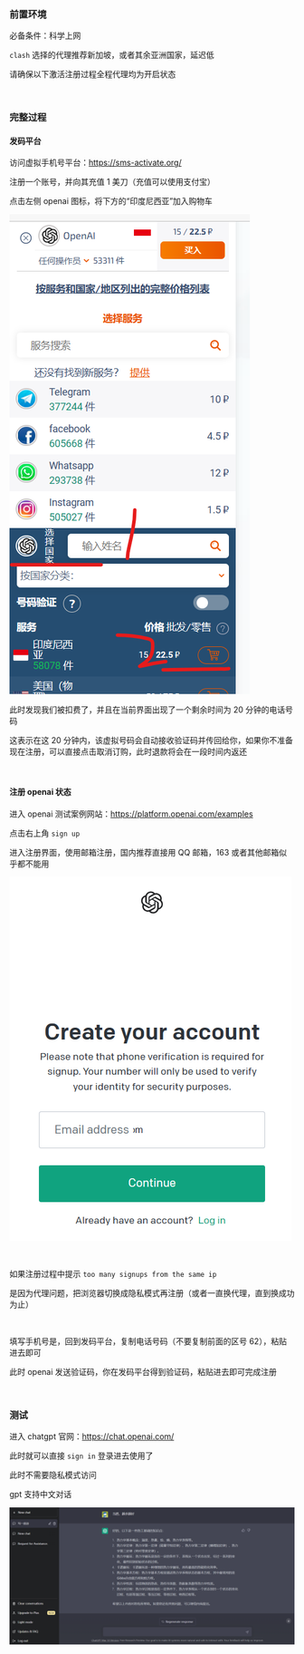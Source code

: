 ### 前置环境

必备条件：科学上网

`clash` 选择的代理推荐新加坡，或者其余亚洲国家，延迟低

请确保以下激活注册过程全程代理均为开启状态

<br>

### 完整过程

#### 发码平台

访问虚拟手机号平台：https://sms-activate.org/

注册一个账号，并向其充值 1 美刀（充值可以使用支付宝）

点击左侧 openai 图标，将下方的“印度尼西亚”加入购物车

![](../img/gpt/create/c1.png)

此时发现我们被扣费了，并且在当前界面出现了一个剩余时间为 20 分钟的电话号码

这表示在这 20 分钟内，该虚拟号码会自动接收验证码并传回给你，如果你不准备现在注册，可以直接点击取消订购，此时退款将会在一段时间内返还

<br>

#### 注册 openai 状态

进入 openai 测试案例网站：https://platform.openai.com/examples

点击右上角 `sign up`

进入注册界面，使用邮箱注册，国内推荐直接用 QQ 邮箱，163 或者其他邮箱似乎都不能用

![](../img/gpt/create/c2.png)

<br>

如果注册过程中提示 `too many signups from the same ip`

是因为代理问题，把浏览器切换成隐私模式再注册（或者一直换代理，直到换成功为止）

<br>

填写手机号是，回到发码平台，复制电话号码（不要复制前面的区号 62），粘贴进去即可

此时 openai 发送验证码，你在发码平台得到验证码，粘贴进去即可完成注册

<br>

### 测试

进入 chatgpt 官网：https://chat.openai.com/

此时就可以直接 `sign in` 登录进去使用了

此时不需要隐私模式访问

gpt 支持中文对话

![](../img/gpt/create/c3.png)

<br>
